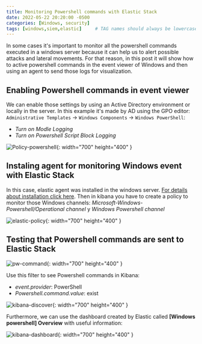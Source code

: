 ```yaml
---
title: Monitoring Powershell commands with Elastic Stack
date: 2022-05-22 20:20:00 -0500
categories: [Windows, security]
tags: [windows,siem,elastic]     # TAG names should always be lowercase
---
```


In some cases it's important to monitor all the powershell commands executed in a windows server because it can help us to alert possible attacks and lateral movements. For that reason, in this post it will show how to active powershell commands in the event viewer of Windows and then using an agent to send those logs for visualization.

## Enabling Powershell commands in event viewer

We can enable those settings by using an Active Directory environment or locally in the server. In this example it's made by AD using the GPO editor:  ```Administrative Templates``` &rarr; ```Windows Components``` &rarr; ```Windows PowerShell```:
* *Turn on Modle Logging*
* *Turn on Powershell Script Block Logging*

![Policy-powershell](https://i.imgur.com/iv8blvu.png){: width="700" height="400" }

## Instaling agent for monitoring Windows event with Elastic Stack

In this case, elastic agent was installed in the windows server. [For details about installation click here](https://www.elastic.co/guide/en/fleet/7.17/elastic-agent-installation.html). Then in kibana you have to create a policy to monitor those Windows channels: *Microsoft-Windows-Powershell/Operational channel*  y *Windows Powershell channel*

![elastic-policy](https://i.imgur.com/FXKRHKz.png){: width="700" height="400" }

## Testing that Powershell commands are sent to Elastic Stack

![pw-command](https://i.imgur.com/4X6gYn7.png){: width="700" height="400" }

Use this filter to see Powershell commands in Kibana:

* *event.provider*: PowerShell
* *Powershell.command.value*: exist

![kibana-discover](https://i.imgur.com/KF9shVo.png){: width="700" height="400" }

Furthermore, we can use the dashboard created by Elastic called **[Windows powershell] Overview** with useful information:

![kibana-dashboard](https://i.imgur.com/niJgPiE.png){: width="700" height="400" }

